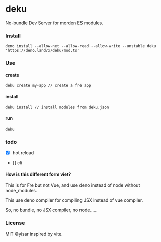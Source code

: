 # deku

No-bundle Dev Server for morden ES modules.

### Install

```shell
deno install --allow-net --allow-read --allow-write --unstable deku 'https://deno.land/x/deku/mod.ts'
```

### Use

#### create

```shell
deku create my-app // create a fre app
```

#### install

```shell
deku install // install modules from deku.json
```

#### run

```shell
deku
```

### todo

- [x] hot reload

- [] cli

#### How is this different form viet?

This is for Fre but not Vue, and use deno instead of node without node_modules.

This use deno compiler for compiling JSX instead of vue compiler.

So, no bundle, no JSX compiler, no node……

### License

MIT ©yisar inspired by vite.
